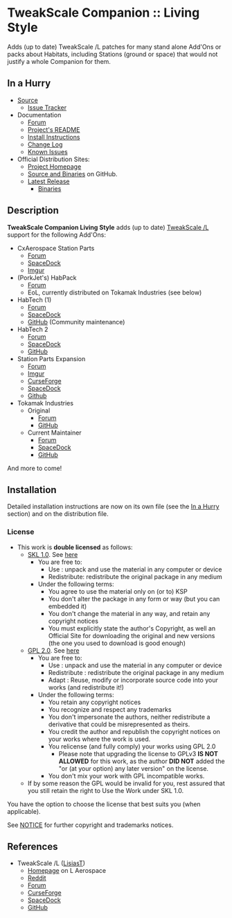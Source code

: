 # TweakScale Companion :: Living Style

Adds (up to date) TweakScale /L patches for many stand alone Add'Ons or packs about Habitats, including Stations (ground or space) that would not justify a whole Companion for them.


## In a Hurry

* [Source](https://github.com/TweakScale/Companion_LivingStyle)
	+ [Issue Tracker](https://github.com/TweakScale/Companion_LivingStyle/issues)
* Documentation
	+ [Forum](https://forum.kerbalspaceprogram.com/index.php?/topic/192216-tweakscale-companion-program/)
	+ [Project's README](https://github.com/TweakScale/Companion_LivingStyle/blob/master/README.md)
	+ [Install Instructions](https://github.com/TweakScale/Companion_LivingStyle/blob/master/INSTALL.md)
	+ [Change Log](./CHANGE_LOG.md)
	+ [Known Issues](./KNOWN_ISSUES.md)
* Official Distribution Sites:
	+ [Project Homepage](https://ksp.lisias.net/add-ons/TweakScaleCompanion/) 
	+ [Source and Binaries](https://github.com/TweakScale/Companion_LivingStyle) on GitHub.
	+ [Latest Release](https://github.com/TweakScale/Companion_LivingStyle/releases)
		- [Binaries](https://github.com/TweakScale/Companion_LivingStyle/Archive)


## Description

**TweakScale Companion Living Style** adds (up to date) [TweakScale /L](https://forum.kerbalspaceprogram.com/index.php?/topic/179030-*/) support for the following Add'Ons:

* CxAerospace Station Parts
	+ [Forum](https://forum.kerbalspaceprogram.com/index.php?/topic/138910-*/)
	+ [SpaceDock](https://spacedock.info/mod/64/CxAerospace:%20Station%20Parts%20Pack)
	+ [Imgur](https://imgur.com/a/mcIwe)
* (PorkJet's) HabPack
	+ [Forum](https://forum.kerbalspaceprogram.com/index.php?/topic/58534-*/)
	+ EoL, currently distributed on Tokamak Industries (see below)
* HabTech (1)
	+ [Forum](https://forum.kerbalspaceprogram.com/index.php?/topic/133501-*/)
	+ [SpaceDock](https://spacedock.info/mod/449/HabTech)
	+ [GitHub](https://github.com/LouisB3/HabTech-Classic/) (Community maintenance)
* HabTech 2
	+ [Forum](https://forum.kerbalspaceprogram.com/index.php?/topic/133501-*/)
	+ [SpaceDock](https://spacedock.info/mod/2078/HabTech2)
	+ [GitHub](https://github.com/benjee10/HabTech2)
* Station Parts Expansion
    + [Forum](https://forum.kerbalspaceprogram.com/index.php?/topic/155480-*/)
    + [Imgur](https://imgur.com/a/k6qrA)
    + [CurseForge](https://www.curseforge.com/kerbal/ksp-mods/stockalike-station-parts-expansion)
    + [SpaceDock](https://spacedock.info/mod/736/Stockalike%20Station%20Parts%20Expansion)
    + [Github](https://github.com/ChrisAdderley/StationPartsExpansion)
* Tokamak Industries
	+ Original 
		- [Forum](https://forum.kerbalspaceprogram.com/index.php?/topic/146633-*/)
		- [GitHub](https://github.com/maekern/Tokamak-Refurbished-Parts/releases)
	+ Current Maintainer
		- [Forum](https://forum.kerbalspaceprogram.com/index.php?/topic/163166-*/)
		- [SpaceDock](https://spacedock.info/mod/1444/Tokamak%20Refurbished%20Parts)
		- [GitHub](https://github.com/linuxgurugamer/Tokamak-Refurbished-Parts)

And more to come!


## Installation

Detailed installation instructions are now on its own file (see the [In a Hurry](#in-a-hurry) section) and on the distribution file.

### License

* This work is **double licensed** as follows:
	+ [SKL 1.0](https://ksp.lisias.net/SKL-1_0.txt). See [here](./LICENSE.SKL-1_0)
		+ You are free to:
			- Use : unpack and use the material in any computer or device
			- Redistribute: redistribute the original package in any medium
		+ Under the following terms:
			- You agree to use the material only on (or to) KSP
			- You don't alter the package in any form or way (but you can embedded it)
			- You don't change the material in any way, and retain any copyright notices
			- You must explicitly state the author's Copyright, as well an Official Site for downloading the original and new versions (the one you used to download is good enough) 
	+ [GPL 2.0](https://www.gnu.org/licenses/gpl-2.0.txt). See [here](./LICENSE.GPL-2_0)
		+ You are free to:
			- Use : unpack and use the material in any computer or device
			- Redistribute : redistribute the original package in any medium
			- Adapt : Reuse, modify or incorporate source code into your works (and redistribute it!) 
		+ Under the following terms:
			- You retain any copyright notices
			- You recognize and respect any trademarks
			- You don't impersonate the authors, neither redistribute a derivative that could be misrepresented as theirs.
			- You credit the author and republish the copyright notices on your works where the work is used.
			- You relicense (and fully comply) your works using GPL 2.0
				- Please note that upgrading the license to GPLv3 **IS NOT ALLOWED** for this work, as the author **DID NOT** added the "or (at your option) any later version" on the license.
			- You don't mix your work with GPL incompatible works.
	+ If by some reason the GPL would be invalid for you, rest assured that you still retain the right to Use the Work under SKL 1.0.

You have the option to choose the license that best suits you (when applicable).

See [NOTICE](./NOTICE) for further copyright and trademarks notices.


## References

* TweakScale /L ([LisiasT](https://forum.kerbalspaceprogram.com/index.php?/profile/187168-lisias/))
	+ [Homepage](http://ksp.lisias.net/add-ons/TweakScale) on L Aerospace
	+ [Reddit](https://www.reddit.com/r/TweakScale/)
	+ [Forum](https://forum.kerbalspaceprogram.com/index.php?/topic/179030-*/)
	+ [CurseForge](https://kerbal.curseforge.com/projects/tweakscale)
	+ [SpaceDock](https://spacedock.info/mod/127/TweakScale)
	+ [GitHub](https://github.com/TweakScale/TweakScale)
